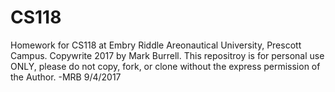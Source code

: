 # CS118
Homework for CS118 at Embry Riddle Areonautical University, Prescott Campus.
Copywrite 2017 by Mark Burrell.
This repositroy is for personal use ONLY, please do not copy, fork, or clone without the express permission of the Author.
-MRB 9/4/2017

